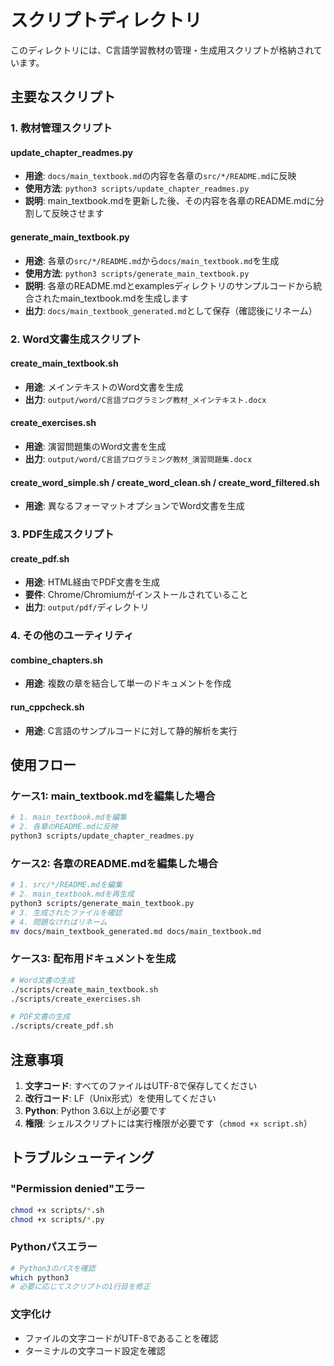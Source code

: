 # スクリプトディレクトリ

このディレクトリには、C言語学習教材の管理・生成用スクリプトが格納されています。

## 主要なスクリプト

### 1. 教材管理スクリプト

#### update_chapter_readmes.py
- **用途**: `docs/main_textbook.md`の内容を各章の`src/*/README.md`に反映
- **使用方法**: `python3 scripts/update_chapter_readmes.py`
- **説明**: main_textbook.mdを更新した後、その内容を各章のREADME.mdに分割して反映させます

#### generate_main_textbook.py
- **用途**: 各章の`src/*/README.md`から`docs/main_textbook.md`を生成
- **使用方法**: `python3 scripts/generate_main_textbook.py`
- **説明**: 各章のREADME.mdとexamplesディレクトリのサンプルコードから統合されたmain_textbook.mdを生成します
- **出力**: `docs/main_textbook_generated.md`として保存（確認後にリネーム）

### 2. Word文書生成スクリプト

#### create_main_textbook.sh
- **用途**: メインテキストのWord文書を生成
- **出力**: `output/word/C言語プログラミング教材_メインテキスト.docx`

#### create_exercises.sh
- **用途**: 演習問題集のWord文書を生成
- **出力**: `output/word/C言語プログラミング教材_演習問題集.docx`

#### create_word_simple.sh / create_word_clean.sh / create_word_filtered.sh
- **用途**: 異なるフォーマットオプションでWord文書を生成

### 3. PDF生成スクリプト

#### create_pdf.sh
- **用途**: HTML経由でPDF文書を生成
- **要件**: Chrome/Chromiumがインストールされていること
- **出力**: `output/pdf/`ディレクトリ

### 4. その他のユーティリティ

#### combine_chapters.sh
- **用途**: 複数の章を結合して単一のドキュメントを作成

#### run_cppcheck.sh
- **用途**: C言語のサンプルコードに対して静的解析を実行

## 使用フロー

### ケース1: main_textbook.mdを編集した場合
```bash
# 1. main_textbook.mdを編集
# 2. 各章のREADME.mdに反映
python3 scripts/update_chapter_readmes.py
```

### ケース2: 各章のREADME.mdを編集した場合
```bash
# 1. src/*/README.mdを編集
# 2. main_textbook.mdを再生成
python3 scripts/generate_main_textbook.py
# 3. 生成されたファイルを確認
# 4. 問題なければリネーム
mv docs/main_textbook_generated.md docs/main_textbook.md
```

### ケース3: 配布用ドキュメントを生成
```bash
# Word文書の生成
./scripts/create_main_textbook.sh
./scripts/create_exercises.sh

# PDF文書の生成
./scripts/create_pdf.sh
```

## 注意事項

1. **文字コード**: すべてのファイルはUTF-8で保存してください
2. **改行コード**: LF（Unix形式）を使用してください
3. **Python**: Python 3.6以上が必要です
4. **権限**: シェルスクリプトには実行権限が必要です（`chmod +x script.sh`）

## トラブルシューティング

### "Permission denied"エラー
```bash
chmod +x scripts/*.sh
chmod +x scripts/*.py
```

### Pythonパスエラー
```bash
# Python3のパスを確認
which python3
# 必要に応じてスクリプトの1行目を修正
```

### 文字化け
- ファイルの文字コードがUTF-8であることを確認
- ターミナルの文字コード設定を確認